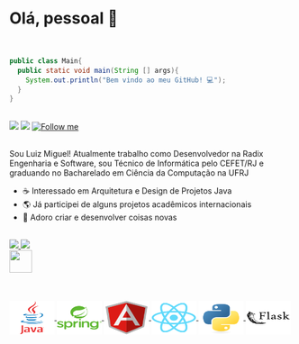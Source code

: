# Olá, pessoal 👋

<br/>

```java
public class Main{
  public static void main(String [] args){
    System.out.println("Bem vindo ao meu GitHub! 💻");
  }
}
```

<br/>

<div>
  <a href="mailto:luizmig52@gmail.com"><img src="https://img.shields.io/badge/-Gmail-%23333?style=for-the-badge&logo=gmail&logoColor=white" target="_blank"></a>
  <a href="https://www.linkedin.com/in/luizmvb" target="_blank"><img src="https://img.shields.io/badge/-LinkedIn-%230077B5?style=for-the-badge&logo=linkedin&logoColor=white" target="_blank"></a>
  <a href="https://github.com/luizmvb"><img src="https://img.shields.io/github/followers/luizmvb?label=follow&style=social" height="22" title="Follow me" /></a> 
</div>
<br/>

Sou Luiz Miguel! Atualmente trabalho como Desenvolvedor na Radix Engenharia e Software, sou Técnico de Informática pelo CEFET/RJ e graduando no Bacharelado em Ciência da Computação na UFRJ 

- ☕ Interessado em Arquitetura e Design de Projetos Java
- 🌎 Já participei de alguns projetos acadêmicos internacionais
- 🚀 Adoro criar e desenvolver coisas novas

<br/>

<div>
  <a href="https://github.com/luizmvb">
  <img height="180em" src="https://github-readme-stats.vercel.app/api?username=luizmvb&show_icons=true&theme=jolly&include_all_commits=true&count_private=true"/>
  <img height="180em" src="https://github-readme-stats.vercel.app/api/top-langs/?username=luizmvb&layout=compact&langs_count=7&theme=jolly"/>
</div>
 
 <div>
 <img src="https://media.giphy.com/media/vFKqnCdLPNOKc/giphy.gif" width="40" height="40" />
 </div>

##
  
<div style="display: inline_block"><br>
  <img align="center" alt="Rafa-Js" height="60" width="80" src="https://raw.githubusercontent.com/devicons/devicon/master/icons/java/java-original-wordmark.svg">
  <img align="center" alt="Rafa-Js" height="60" width="80" src="https://raw.githubusercontent.com/devicons/devicon/master/icons/spring/spring-original-wordmark.svg">
  <img align="center" alt="Rafa-CSS" height="60" width="80" src="https://raw.githubusercontent.com/devicons/devicon/master/icons/angularjs/angularjs-original.svg">
  <img align="center" alt="Rafa-React" height="60" width="80" src="https://raw.githubusercontent.com/devicons/devicon/master/icons/react/react-original.svg">
  <img align="center" alt="Rafa-Python" height="60" width="80" src="https://raw.githubusercontent.com/devicons/devicon/master/icons/python/python-original.svg">
  <img align="center" alt="Rafa-Csharp" height="60" width="80" src="https://raw.githubusercontent.com/devicons/devicon/master/icons/flask/flask-original-wordmark.svg">
</div>
